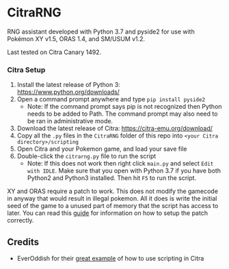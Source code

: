 # CitraRNG

RNG assistant developed with Python 3.7 and pyside2 for use with Pokémon XY v1.5, ORAS 1.4, and SM/USUM v1.2.

Last tested on Citra Canary 1492.

### Citra Setup

 1. Install the latest release of Python 3: https://www.python.org/downloads/
 2. Open a command prompt anywhere and type `pip install pyside2`
    * Note: If the command prompt says pip is not recognized then Python needs to be added to Path. The command prompt may also need to be ran in administrative mode.
 3. Download the latest release of Citra: https://citra-emu.org/download/
 4. Copy all the `.py` files in the `CitraRNG` folder of this repo into `<your Citra directory>/scripting`
 5. Open Citra and your Pokemon game, and load your save file
 6. Double-click the `citrarng.py` file to run the script
 	  * Note: If this does not work then right click `main.py` and select `Edit with IDLE`. Make sure that you open with Python 3.7 if you have both Python2 and Python3 installed. Then hit `F5` to run the script.
 
XY and ORAS require a patch to work. This does not modify the gamecode in anyway that would result in illegal pokemon. All it does is write the initial seed of the game to a unused part of memory that the script has access to later. You can read this [guide](https://pokemonrng.com/guides/tools/en/Using%20IPS%20Patches%20with%20Luma%20and%20Citra/) for information on how to setup the patch correctly.

## Credits
 
 * EverOddish for their [great example](https://github.com/EverOddish/PokeStreamer-Tools/) of how to use scripting in Citra
